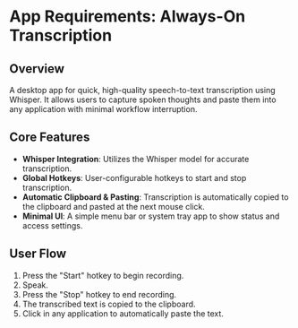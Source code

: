 # App Requirements: Always-On Transcription

## Overview

A desktop app for quick, high-quality speech-to-text transcription using Whisper. It allows users to capture spoken thoughts and paste them into any application with minimal workflow interruption.

## Core Features

- **Whisper Integration**: Utilizes the Whisper model for accurate transcription.
- **Global Hotkeys**: User-configurable hotkeys to start and stop transcription.
- **Automatic Clipboard & Pasting**: Transcription is automatically copied to the clipboard and pasted at the next mouse click.
- **Minimal UI**: A simple menu bar or system tray app to show status and access settings.

## User Flow

1.  Press the "Start" hotkey to begin recording.
2.  Speak.
3.  Press the "Stop" hotkey to end recording.
4.  The transcribed text is copied to the clipboard.
5.  Click in any application to automatically paste the text.
